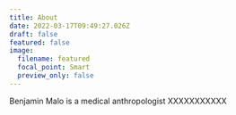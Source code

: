 ```yaml
---
title: About
date: 2022-03-17T09:49:27.026Z
draft: false
featured: false
image:
  filename: featured
  focal_point: Smart
  preview_only: false
---
```

Benjamin Malo is a medical anthropologist XXXXXXXXXXX